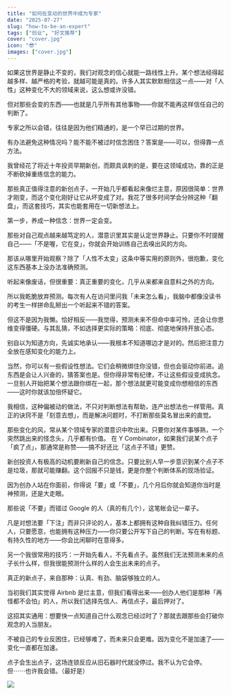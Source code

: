 ```yaml
---
title: "如何在变动的世界中成为专家"
date: "2025-07-27"
slug: "how-to-be-an-expert"
tags: ["创业", "好文推荐"]
cover: "cover.jpg"
icon: "😎"
images: ["cover.jpg"]
---
```

如果这世界是静止不变的，我们对观念的信心就能一路线性上升。某个想法经得起越多样、越严格的考验，就越可能是真的。许多人其实默默相信这一点——对「人性」这种变化不大的领域来说，这么想或许没错。



但对那些会变的东西——也就是几乎所有其他事物——你就不能再这样信任自己的判断了。



专家之所以会错，往往是因为他们精通的，是一个早已过期的世界。



有办法避免这种情况吗？能不能不被过时信念困住？答案是——可以，但得靠一点方法。



我曾经花了将近十年投资早期新创，而颇具讽刺的是，要在这领域成功，靠的正是不断砍掉重练信念的能力。



那些真正值得注意的新创点子，一开始几乎都看起来像烂主意，原因很简单：世界才刚变，而这个变化刚好让它从坏变成了对。我花了很多时间学会分辨这种「翻盘」，而这套技巧，其实也能套用在一切新想法上。



第一步，养成一种信念：世界一定会变。



那些对自己观点越来越笃定的人，潜意识里其实是认定世界静止。只要你不时提醒自己——「不是喔，它在变」，你就会开始训练自己去嗅出风的方向。



那该从哪里开始观察？除了「人性不太变」这条中等实用的原则外，很抱歉，变化这东西基本上没办法准确预测。



听起来像废话，但很重要：真正重要的变化，几乎从来都来自意料之外的方向。



所以我乾脆放弃预测。每次有人在访问里问我「未来怎么看」，我脑中都像没读书的考生一样拼命乱掰出一个听起来不错的答案。



但这不是因为我懒。恰好相反——我觉得，预测未来不但命中率可怜，还会让你思维变得僵硬。与其乱猜，不如选择更实际的策略：彻底、彻底地保持开放心态。



别自以为知道方向，先诚实地承认——我根本不知道哪边才是对的。然后把注意力全放在感知变化的能力上。



当然，你可以有一些假设性想法。它们会稍微绑住你没错，但也会驱动你前进。追东西是会让人兴奋的，猜答案也是。但你得非常有纪律，不让这些假设变成执念。
一旦别人开始把某个想法跟你绑在一起，那个想法就更可能变成你想相信的东西——这时你就该加倍怀疑它。



我相信，这种偏被动的做法，不只对判断想法有帮助，连产出想法也一样管用。真正的诀窍不是「刻意去想」，而是解决问题时，不打断那些莫名冒出来的直觉。



那些变化的风，常从某个领域专家的潜意识中吹出来。只要你对某件事够熟，一个突然跳出来的怪念头，几乎都有价值。
在 Y Combinator，如果我们说某个点子「疯了点」，那通常是称赞——搞不好还比「这点子不错」更赞。



新创投资人有极高的动机要刷新自己的信念。只要比别人早一步意识到某个点子不是垃圾，那就可能赚翻。这个回报不只是钱，更是你整个判断体系的现场验证。



因为创办人站在你面前，你得说「要」或「不要」，几个月后你就会知道你当时是神预测，还是大走眼。



那些说「不要」而错过 Google 的人（真的有几个），这笔帐会记一辈子。



凡是对想法要「下注」而非只评论的人，基本上都拥有这种自我纠错压力。任何人，只要愿意，也能拥有这种压力——你只要公开写下自己的判断。写在有标题、有持久性的地方——你会比闲聊时在意得多。



另一个我很常用的技巧：一开始先看人，不先看点子。虽然我们无法预测未来的点子长什么样，但我很能预测什么样的人会生出未来的点子。



真正的新点子，来自那种：认真、有劲、脑袋够独立的人。



当初我们其实觉得 Airbnb 是烂主意，但我们看得出来——创办人他们是那种「再怪都不会怕」的人，所以我们选择先信人、再信点子，最后押对了。



这招其实通用：想要快一点知道自己什么观念已经过时了？那就去跟那些会打破你观念的人当朋友。



不被自己的专业反困住，已经够难了，而未来只会更难。因为变化不是加速了——变化一直都在加速。



点子会生出点子，这场连锁反应从旧石器时代就没停过。我不认为它会停。
但⋯⋯也许我会错。（最好是）




![](https://prod-files-secure.s3.us-west-2.amazonaws.com/112d0858-5090-4d34-a606-b75eb8d65fd2/46476355-9cf3-4e99-9b7a-3531bc426380/1000202064.png?X-Amz-Algorithm=AWS4-HMAC-SHA256&X-Amz-Content-Sha256=UNSIGNED-PAYLOAD&X-Amz-Credential=ASIAZI2LB466Z3JZAI5Z%2F20251010%2Fus-west-2%2Fs3%2Faws4_request&X-Amz-Date=20251010T204434Z&X-Amz-Expires=3600&X-Amz-Security-Token=IQoJb3JpZ2luX2VjEF0aCXVzLXdlc3QtMiJIMEYCIQDkTrtP0dZgbwA4bMdFnjlih%2FSkuiBNZPObYImfbKqcYAIhANV69lSV8bRck60pGEINmOd0s8ea7ZkU8mzcRwaSAJOYKogECPb%2F%2F%2F%2F%2F%2F%2F%2F%2F%2FwEQABoMNjM3NDIzMTgzODA1Igx4LfjRrg9caza92RYq3ANYDOGRAkqdsdz%2BvZk1Hr1IuWTCYpHPkAD4cIrfw9LoiDkn0By9yU1ASgkMBIV5bFPAeLaMQbtR%2BoTAMNUb46efL8jpkD1yjijg3z5c5oK0v7LNRkTf7LUP8b8AqstXzICwsUTSXYgOXgFVqTuIrLcHNh4r%2FPY6o%2FkprTac%2BBmgMnLJwcAxm4rgD5W6jPzjOwj2ZxO4Who6bzw5Vfnl96tEkIjH1Z3%2FtKCo5Ptb7eQhSyulv15f9b0al1M7blzo9%2Fe1VkV7YmTuE7K1oXBIBttByuaO%2BQ4LDBZo3lRs2cmo1QESEGPJkbGDw1EdR2%2BeMAlt8YoQVRnq2pUJ8bM1DTdvRA9EXolie2rQBJ9iFAIqnbZca0r37ihe5q%2F12NUXnemJpB1eMkZsDcJb6azlaRCA%2FCOXvnk0PJNt5MyiQPVxYjmAOUCo3R1ge3XBDQwN7sPaB%2F6KzJz0%2Fzh%2BWfTngwbniHEVn1nzZDJB5xG%2B7oEAW8Wnt%2BYi5y9nx5XeNOxCdt%2FttIex1OuewRBvcZqjlyByshBX89C22jDlEfKaeik44vneI6J70EbnYe0kEMw5aSFHA9EIgEQ3YVa%2BLFFjetCMvhMsqHFERfUgFyMWTSo%2Fu7oTNTGFrtQseZxaQDDc36XHBjqkAfVPQgC1SrVcOd9Z2o2mAI8Asau2iMz23oR4NOLhQkXgk%2BqRDMQFVNKNUg94KSVG7kx9%2FwAv5oazAzYOTSB7mWZJ2icYS%2BKjRbhThIyZrLqLIEzDTyUbtCJC%2BcD3oE0eR0OhyJWNA4K3uw%2BfsZGd7X%2B4jqxh8PuZiJywExXFxY1NNWvlJj1VxjWkI775RvH2bKeRbPcxt82LbTt%2BFg%2BILkrUDCqp&X-Amz-Signature=7a071048a47b73f7d040a3f0ce8a3016b6a061bb1e6551eca22533b6b5a83c38&X-Amz-SignedHeaders=host&x-amz-checksum-mode=ENABLED&x-id=GetObject)

